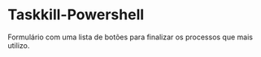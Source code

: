 # Taskkill-Powershell
Formulário com uma lista de botões para finalizar os processos que mais utilizo.
